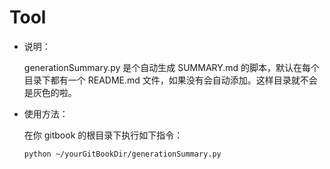 # Tool

* 说明：

  generationSummary.py 是个自动生成 SUMMARY.md 的脚本，默认在每个目录下都有一个 README.md 文件，如果没有会自动添加。这样目录就不会是灰色的啦。

* 使用方法：
  
  在你 gitbook 的根目录下执行如下指令：
  ~~~ bash
  python ~/yourGitBookDir/generationSummary.py
  ~~~



